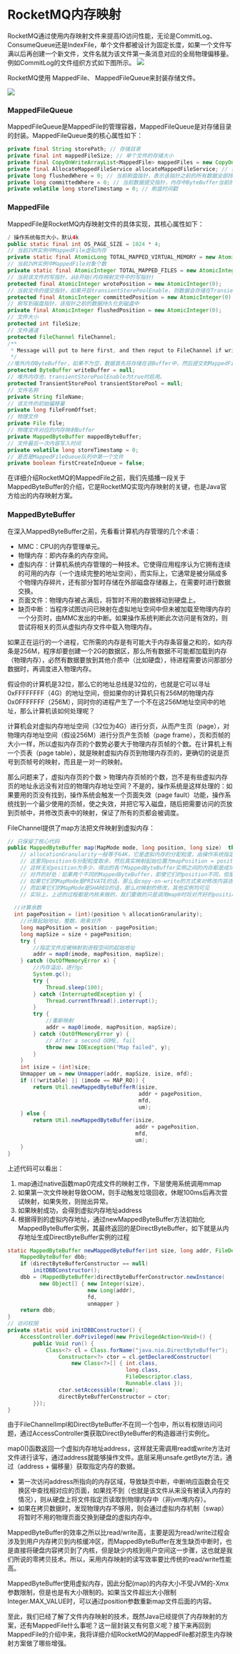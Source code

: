 # RocketMQ内存映射

RocketMQ通过使用内存映射文件来提高IO访问性能，无论是CommitLog、  ConsumeQueue还是IndexFile，单个文件都被设计为固定长度，如果一个文件写满以后再创建一个新文件，文件名就为该文件第一条消息对应的全局物理偏移量。例如CommitLog的文件组织方式如下图所示。
![](/Users/user/Documents/workSpace/gitdoc/images/mq/49.png)

RocketMQ使用 MappedFile、 MappedFileQueue来封装存储文件。 

![](/Users/user/Documents/workSpace/gitdoc/images/mq/50.png)

### MappedFileQueue

MappedFileQueue是MappedFile的管理容器，MappedFileQueue是对存储目录的封装。MappedFileQueue类的核心属性如下：

```java
private final String storePath; // 存储目录
private final int mappedFileSize; // 单个文件的存储大小
private final CopyOnWriteArrayList<MappedFile> mappedFiles = new CopyOnWriteArrayList<MappedFile>(); //MappedFile文件集合
private final AllocateMappedFileService allocateMappedFileService; // 创建MappedFile服务类
private long flushedWhere = 0; // 当前刷盘指针，表示该指针之前的所有数据全部持久化到磁盘
private long committedWhere = 0; // 当前数据提交指针，内存中ByteBuffer当前的写指针，该值大于等于flushedWhere
private volatile long storeTimestamp = 0; // 刷盘时间戳
```

### MappedFile

MappedFile是RocketMQ内存映射文件的具体实现，其核心属性如下：

```java
/ 操作系统每页大小，默认4k
public static final int OS_PAGE_SIZE = 1024 * 4;
// 当前JVM实例中MappedFile虚拟内存
private static final AtomicLong TOTAL_MAPPED_VIRTUAL_MEMORY = new AtomicLong(0);
// 当前JVM实例中MappedFile对象个数
private static final AtomicInteger TOTAL_MAPPED_FILES = new AtomicInteger(0);
// 当前该文件的写指针，从0开始(内存映射文件中的写指针)
protected final AtomicInteger wrotePosition = new AtomicInteger(0);
// 当前文件的提交指针，如果开启transientStorePoolEnable，则数据会存储在TransientStorePool中，然后提交到内存映射ByteBuffer中，再刷写到磁盘。
protected final AtomicInteger committedPosition = new AtomicInteger(0);
// 刷写到磁盘指针，该指针之前的数据持久化到磁盘中
private final AtomicInteger flushedPosition = new AtomicInteger(0);
// 文件大小
protected int fileSize;
// 文件通道
protected FileChannel fileChannel;
/**
 * Message will put to here first, and then reput to FileChannel if writeBuffer is not null.
 */
//堆外内存ByteBuffer，如果不为空，数据首先将存储在该Buffer中，然后提交到MappedFile对应的内存映射文件Buffer。transientStorePoolEnable为true时不为空。
protected ByteBuffer writeBuffer = null;
// 堆外内存池，transientStorePoolEnable为true时启用。
protected TransientStorePool transientStorePool = null;
// 文件名称
private String fileName;
// 该文件的初始偏移量
private long fileFromOffset;
// 物理文件
private File file;
// 物理文件对应的内存映射Buffer
private MappedByteBuffer mappedByteBuffer;
// 文件最后一次内容写入时间
private volatile long storeTimestamp = 0;
// 是否是MappedFileQueue队列中第一个文件
private boolean firstCreateInQueue = false;
```

在详细介绍RocketMQ的MappedFile之前，我们先插播一段关于MappedByteBuffer的介绍，它是RocketMQ实现内存映射的关键，也是Java官方给出的内存映射方案。

### MappedByteBuffer

在深入MappedByteBuffer之前，先看看计算机内存管理的几个术语：

- MMC：CPU的内存管理单元。
- 物理内存：即内存条的内存空间。
- 虚拟内存：计算机系统内存管理的一种技术。它使得应用程序认为它拥有连续的可用的内存（一个连续完整的地址空间），而实际上，它通常是被分隔成多个物理内存碎片，还有部分暂时存储在外部磁盘存储器上，在需要时进行数据交换。
- 页面文件：物理内存被占满后，将暂时不用的数据移动到硬盘上。
- 缺页中断：当程序试图访问已映射在虚拟地址空间中但未被加载至物理内存的一个分页时，由MMC发出的中断。如果操作系统判断此次访问是有效的，则尝试将相关的页从虚拟内存文件中载入物理内存。

如果正在运行的一个进程，它所需的内存是有可能大于内存条容量之和的，如内存条是256M，程序却要创建一个2G的数据区，那么所有数据不可能都加载到内存（物理内存），必然有数据要放到其他介质中（比如硬盘），待进程需要访问那部分数据时，再调度进入物理内存。

假设你的计算机是32位，那么它的地址总线是32位的，也就是它可以寻址0xFFFFFFFF（4G）的地址空间，但如果你的计算机只有256M的物理内存0x0FFFFFFF（256M），同时你的进程产生了一个不在这256M地址空间中的地址，那么计算机该如何处理呢？

计算机会对虚拟内存地址空间（32位为4G）进行分页，从而产生页（page），对物理内存地址空间（假设256M）进行分页产生页帧（page frame），页和页帧的大小一样，所以虚拟内存页的个数势必要大于物理内存页帧的个数。在计算机上有一个页表（page  table），就是映射虚拟内存页到物理内存页的，更确切的说是页号到页帧号的映射，而且是一对一的映射。

那么问题来了，虚拟内存页的个数 >  物理内存页帧的个数，岂不是有些虚拟内存页的地址永远没有对应的物理内存地址空间？不是的，操作系统是这样处理的：如果要用的页没有找到，操作系统会触发一个页面失效（page  fault）功能，操作系统找到一个最少使用的页帧，使之失效，并把它写入磁盘，随后把需要访问的页放到页帧中，并修改页表中的映射，保证了所有的页都会被调度。

FileChannel提供了map方法把文件映射到虚拟内存：

```java
// 只保留了核心代码
public MappedByteBuffer map(MapMode mode, long position, long size)  throws IOException {
    // allocationGranularity一般等于64K，它是虚拟内存的分配粒度，由操作系统指定
    // 这里将position与分配粒度取余，然后真实映射起始位置为mapPosition = position-pagePosition,position 是参数指定的 position，pagePosition是根据内存分配粒度取余的结果，最终算出映射起始地址，这样算是为了内存对齐
    // 这样无论position为多少，得出的各个MappedByteBuffer实例之间的内存都是成块对齐的
    // 对齐的好处：如果两个不同的MappedByteBuffer，即便它们的position不同，但是只要它们有公共映射区域的话，这些公共区域在物理内存上的分页会被共享
    // 如果它们的MapMode是PRIVATE的话，那么会copy-on-write的方式来对修改内容进行私有化
    // 而如果它们的MapMode是SHARED的话，那么对映射的修改，其他实例均可见
    // 实际上，上述的过程都是内核来做的，我们要做的只是调用map0时将对齐好的position输入即可，这实际上是map0下层使用的mmap系统调用的约束
    
  //计算余数
  int pagePosition = (int)(position % allocationGranularity);
  	//计算起始地址，整数，用来对齐
    long mapPosition = position - pagePosition;
    long mapSize = size + pagePosition;
    try {
      	//指定文件应被映射到进程空间的起始地址
        addr = map0(imode, mapPosition, mapSize);
    } catch (OutOfMemoryError x) {
      	//内存溢出，进行gc
        System.gc();
        try {
            Thread.sleep(100);
        } catch (InterruptedException y) {
            Thread.currentThread().interrupt();
        }
        try {
          	//重新映射
            addr = map0(imode, mapPosition, mapSize);
        } catch (OutOfMemoryError y) {
            // After a second OOME, fail
            throw new IOException("Map failed", y);
        }
    }
    int isize = (int)size;
    Unmapper um = new Unmapper(addr, mapSize, isize, mfd);
    if ((!writable) || (imode == MAP_RO)) {
        return Util.newMappedByteBufferR(isize,
                                         addr + pagePosition,
                                         mfd,
                                         um);
    } else {
        return Util.newMappedByteBuffer(isize,
                                        addr + pagePosition,
                                        mfd,
                                        um);
    }
}
```

上述代码可以看出：

1. map通过native函数map0完成文件的映射工作，下层使用系统调用mmap
2. 如果第一次文件映射导致OOM，则手动触发垃圾回收，休眠100ms后再次尝试映射，如果失败，则抛出异常。
3. 如果映射成功，会得到虚拟内存地址address
4. 根据得到的虚拟内存地址，通过newMappedByteBuffer方法初始化MappedByteBuffer实例，其最终返回的是DirectByteBuffer，如下就是从内存地址生成DirectByteBuffer实例的过程

```java
static MappedByteBuffer newMappedByteBuffer(int size, long addr, FileDescriptor fd, Runnable unmapper) {
    MappedByteBuffer dbb;
    if (directByteBufferConstructor == null)
        initDBBConstructor();
    dbb = (MappedByteBuffer)directByteBufferConstructor.newInstance(
          new Object[] { new Integer(size),
                         new Long(addr),
                         fd,
                         unmapper }
    return dbb;
}
// 访问权限
private static void initDBBConstructor() {
    AccessController.doPrivileged(new PrivilegedAction<Void>() {
        public Void run() {
            Class<?> cl = Class.forName("java.nio.DirectByteBuffer");
                Constructor<?> ctor = cl.getDeclaredConstructor(
                    new Class<?>[] { int.class,
                                     long.class,
                                     FileDescriptor.class,
                                     Runnable.class });
                ctor.setAccessible(true);
                directByteBufferConstructor = ctor;
        }});
}
```

由于FileChannelImpl和DirectByteBuffer不在同一个包中，所以有权限访问问题，通过AccessController类获取DirectByteBuffer的构造器进行实例化。

map0()函数返回一个虚拟内存地址address，这样就无需调用read或write方法对文件进行读写，通过address就能够操作文件。底层采用unsafe.getByte方法，通过（address + 偏移量）获取指定内存的数据。

- 第一次访问address所指向的内存区域，导致缺页中断，中断响应函数会在交换区中查找相对应的页面，如果找不到（也就是该文件从来没有被读入内存的情况），则从硬盘上将文件指定页读取到物理内存中（非jvm堆内存）。
- 如果在拷贝数据时，发现物理内存不够用，则会通过虚拟内存机制（swap）将暂时不用的物理页面交换到硬盘的虚拟内存中。

MappedByteBuffer的效率之所以比read/write高，主要是因为read/write过程会涉及到用户内存拷贝到内核缓冲区，而MappedByteBuffer在发生缺页中断时，也是直接将硬盘内容拷贝到了内核，但是缺少内核到用户空间这一步骤，这也就是我们所说的零拷贝技术。所以，采用内存映射的读写效率要比传统的read/write性能高。

MappedByteBuffer使用虚拟内存，因此分配(map)的内存大小不受JVM的-Xmx参数限制，但是也是有大小限制的。如果当文件超出大小限制Integer.MAX_VALUE时，可以通过position参数重新map文件后面的内容。

至此，我们已经了解了文件内存映射的技术，既然Java已经提供了内存映射的方案，还有MappedFile什么事呢？这一层封装又有何意义呢？接下来再回到MappedFile的介绍中来，我将详细介绍RocketMQ的MappedFile都对原生内存映射方案做了哪些增强。

